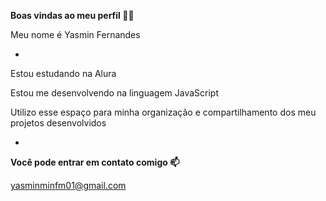 **Boas vindas ao meu perfil 💙💙**

Meu nome é Yasmin Fernandes

-

Estou estudando na Alura

Estou me desenvolvendo na linguagem JavaScript

Utilizo esse espaço para minha organização e compartilhamento dos meu projetos desenvolvidos

-

**Você pode entrar em contato comigo 📫**

yasminminfm01@gmail.com

